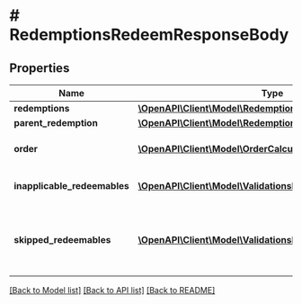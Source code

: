 # # RedemptionsRedeemResponseBody

## Properties

Name | Type | Description | Notes
------------ | ------------- | ------------- | -------------
**redemptions** | [**\OpenAPI\Client\Model\Redemption[]**](Redemption.md) |  | [optional]
**parent_redemption** | [**\OpenAPI\Client\Model\Redemption**](Redemption.md) |  | [optional]
**order** | [**\OpenAPI\Client\Model\OrderCalculated**](OrderCalculated.md) | Contains the order details associated with the redemption. | [optional]
**inapplicable_redeemables** | [**\OpenAPI\Client\Model\ValidationsRedeemableInapplicable[]**](ValidationsRedeemableInapplicable.md) | Lists validation results of each inapplicable redeemable. | [optional]
**skipped_redeemables** | [**\OpenAPI\Client\Model\ValidationsRedeemableSkipped[]**](ValidationsRedeemableSkipped.md) | Lists validation results of each redeemable. If a redeemable can be applied, the API returns &#x60;\&quot;status\&quot;: \&quot;APPLICABLE\&quot;&#x60;. | [optional]

[[Back to Model list]](../../README.md#models) [[Back to API list]](../../README.md#endpoints) [[Back to README]](../../README.md)
